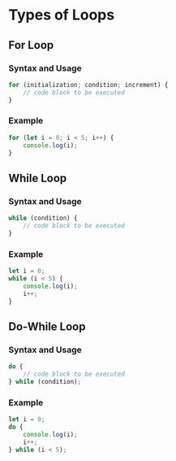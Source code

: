 # Types of Loops

## For Loop

### Syntax and Usage

```javascript
for (initialization; condition; increment) {
    // code block to be executed
}
```
### Example

```javascript
for (let i = 0; i < 5; i++) {
    console.log(i);
}
```

## While Loop

### Syntax and Usage

```javascript
while (condition) {
    // code block to be executed
}
```

### Example

```javascript
let i = 0;
while (i < 5) {
    console.log(i);
    i++;
}
```

## Do-While Loop

### Syntax and Usage

```javascript
do {
    // code block to be executed
} while (condition);
```

### Example

```javascript
let i = 0;
do {
    console.log(i);
    i++;
} while (i < 5);
```